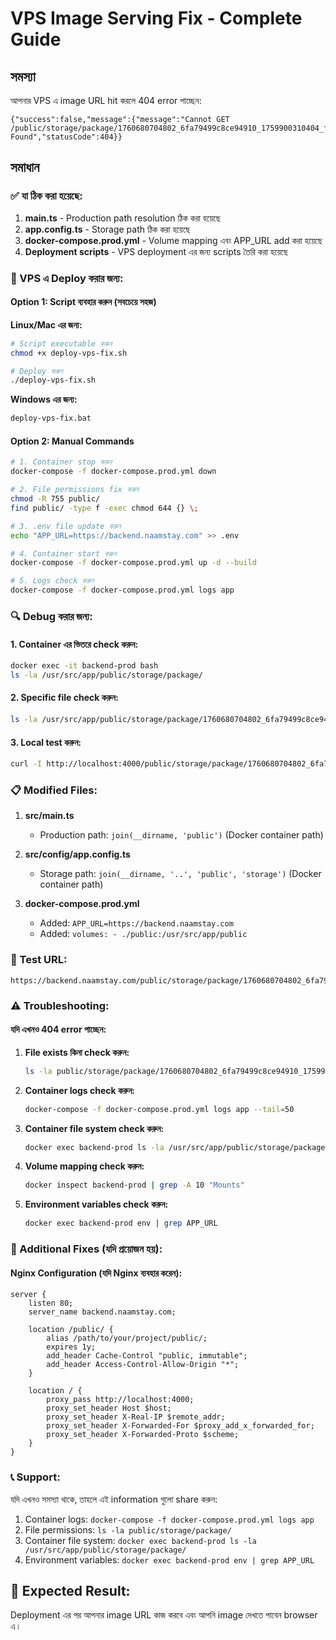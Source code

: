 # VPS Image Serving Fix - Complete Guide

## সমস্যা
আপনার VPS এ image URL hit করলে 404 error পাচ্ছেন:
```
{"success":false,"message":{"message":"Cannot GET /public/storage/package/1760680704802_6fa79499c8ce94910_1759900310404_fa079849a7e917a8_h1.webp","error":"Not Found","statusCode":404}}
```

## সমাধান

### ✅ যা ঠিক করা হয়েছে:

1. **main.ts** - Production path resolution ঠিক করা হয়েছে
2. **app.config.ts** - Storage path ঠিক করা হয়েছে  
3. **docker-compose.prod.yml** - Volume mapping এবং APP_URL add করা হয়েছে
4. **Deployment scripts** - VPS deployment এর জন্য scripts তৈরি করা হয়েছে

### 🚀 VPS এ Deploy করার জন্য:

#### Option 1: Script ব্যবহার করুন (সবচেয়ে সহজ)

**Linux/Mac এর জন্য:**
```bash
# Script executable করুন
chmod +x deploy-vps-fix.sh

# Deploy করুন
./deploy-vps-fix.sh
```

**Windows এর জন্য:**
```cmd
deploy-vps-fix.bat
```

#### Option 2: Manual Commands

```bash
# 1. Container stop করুন
docker-compose -f docker-compose.prod.yml down

# 2. File permissions fix করুন
chmod -R 755 public/
find public/ -type f -exec chmod 644 {} \;

# 3. .env file update করুন
echo "APP_URL=https://backend.naamstay.com" >> .env

# 4. Container start করুন
docker-compose -f docker-compose.prod.yml up -d --build

# 5. Logs check করুন
docker-compose -f docker-compose.prod.yml logs app
```

### 🔍 Debug করার জন্য:

#### 1. Container এর ভিতরে check করুন:
```bash
docker exec -it backend-prod bash
ls -la /usr/src/app/public/storage/package/
```

#### 2. Specific file check করুন:
```bash
ls -la /usr/src/app/public/storage/package/1760680704802_6fa79499c8ce94910_1759900310404_fa079849a7e917a8_h1.webp
```

#### 3. Local test করুন:
```bash
curl -I http://localhost:4000/public/storage/package/1760680704802_6fa79499c8ce94910_1759900310404_fa079849a7e917a8_h1.webp
```

### 📋 Modified Files:

1. **src/main.ts**
   - Production path: `join(__dirname, 'public')` (Docker container path)

2. **src/config/app.config.ts**
   - Storage path: `join(__dirname, '..', 'public', 'storage')` (Docker container path)

3. **docker-compose.prod.yml**
   - Added: `APP_URL=https://backend.naamstay.com`
   - Added: `volumes: - ./public:/usr/src/app/public`

### 🎯 Test URL:
```
https://backend.naamstay.com/public/storage/package/1760680704802_6fa79499c8ce94910_1759900310404_fa079849a7e917a8_h1.webp
```

### ⚠️ Troubleshooting:

#### যদি এখনও 404 error পাচ্ছেন:

1. **File exists কিনা check করুন:**
   ```bash
   ls -la public/storage/package/1760680704802_6fa79499c8ce94910_1759900310404_fa079849a7e917a8_h1.webp
   ```

2. **Container logs check করুন:**
   ```bash
   docker-compose -f docker-compose.prod.yml logs app --tail=50
   ```

3. **Container file system check করুন:**
   ```bash
   docker exec backend-prod ls -la /usr/src/app/public/storage/package/
   ```

4. **Volume mapping check করুন:**
   ```bash
   docker inspect backend-prod | grep -A 10 "Mounts"
   ```

5. **Environment variables check করুন:**
   ```bash
   docker exec backend-prod env | grep APP_URL
   ```

### 🔧 Additional Fixes (যদি প্রয়োজন হয়):

#### Nginx Configuration (যদি Nginx ব্যবহার করেন):
```nginx
server {
    listen 80;
    server_name backend.naamstay.com;
    
    location /public/ {
        alias /path/to/your/project/public/;
        expires 1y;
        add_header Cache-Control "public, immutable";
        add_header Access-Control-Allow-Origin "*";
    }
    
    location / {
        proxy_pass http://localhost:4000;
        proxy_set_header Host $host;
        proxy_set_header X-Real-IP $remote_addr;
        proxy_set_header X-Forwarded-For $proxy_add_x_forwarded_for;
        proxy_set_header X-Forwarded-Proto $scheme;
    }
}
```

### 📞 Support:

যদি এখনও সমস্যা থাকে, তাহলে এই information গুলো share করুন:

1. Container logs: `docker-compose -f docker-compose.prod.yml logs app`
2. File permissions: `ls -la public/storage/package/`
3. Container file system: `docker exec backend-prod ls -la /usr/src/app/public/storage/package/`
4. Environment variables: `docker exec backend-prod env | grep APP_URL`

## 🎉 Expected Result:

Deployment এর পর আপনার image URL কাজ করবে এবং আপনি image দেখতে পাবেন browser এ।
